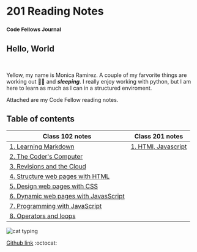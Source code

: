 # 201 Reading Notes
### <sup> Code Fellows Journal</sup>

## Hello, World

&nbsp;

Yellow, my name is Monica Ramirez. A couple of my farvorite things are working out :weight_lifting_woman: and **_sleeping_**.  I really enjoy working with python, but I am here to learn as much as I can in a structured enviroment.

Attached are my Code Fellow reading notes.
&nbsp;
   
## Table of contents

| Class 102 notes  | Class 201 notes|
| -------------- | -------------- |
| [1. Learning Markdown](class1notes.md) | [1. HTMl, Javascript](class-01.md) |
| [2. The Coder's Computer](class2notes.md) |  |
| [3. Revisions and the Cloud](class3notes.md) |
| [4. Structure web pages with HTML](class4notes.md) |   |
| [5. Design web pages with CSS](class5notes.md) |  |
| [6. Dynamic web pages with JavasScript](class6notes.md) |
| [7. Programming with JavaScript](class7notes.md) |
| [8. Operators and loops](class8notes.md) |

![cat typing](https://media1.giphy.com/media/f6hnhHkks8bk4jwjh3/giphy.gif?cid=6c09b952cf0a8d140fce78848474bf1625a4595ef3674684&rid=giphy.gif&ct=s)


[Github link](https://github.com/mramirez92)
  :octocat:
